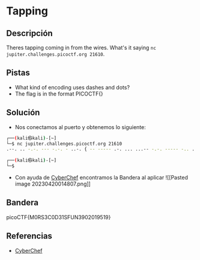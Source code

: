 # Tapping




## Descripción
Theres tapping coming in from the wires. What's it saying `nc jupiter.challenges.picoctf.org 21610`.

## Pistas
- What kind of encoding uses dashes and dots?
- The flag is in the format PICOCTF{}

## Solución

- Nos conectamos al puerto y obtenemos lo siguiente:
``` bash
┌──(kali㉿kali)-[~]
└─$ nc jupiter.challenges.picoctf.org 21610
.--. .. -.-. --- -.-. - ..-. { -- ----- .-. ... ...-- -.-. ----- -.. ...-- .---- ... ..-. ..- -. ...-- ----. ----- ..--- ----- .---- ----. ..... .---- ----. } 
                                                                                                                                                            
┌──(kali㉿kali)-[~]
└─$ 
```

- Con ayuda de  [CyberChef](https://gchq.github.io/CyberChef/#recipe=From_Morse_Code('Space','Line%20feed')&input=Li0tLiAuLiAtLi0uIC0tLSAtLi0uIC0gLi4tLiB7IC0tIC0tLS0tIC4tLiAuLi4gLi4uLS0gLS4tLiAtLS0tLSAtLi4gLi4uLS0gLi0tLS0gLi4uIC4uLS4gLi4tIC0uIC4uLi0tIC0tLS0uIC0tLS0tIC4uLS0tIC0tLS0tIC4tLS0tIC0tLS0uIC4uLi4uIC4tLS0tIC0tLS0uIH0g) encontramos la Bandera al aplicar 
![[Pasted image 20230420014807.png]]

## Bandera 
picoCTF{M0RS3C0D31SFUN3902019519}

## Referencias
-   [CyberChef](https://gchq.github.io/CyberChef/#recipe=From_Morse_Code('Space','Line%20feed')&input=Li0tLiAuLiAtLi0uIC0tLSAtLi0uIC0gLi4tLiB7IC0tIC0tLS0tIC4tLiAuLi4gLi4uLS0gLS4tLiAtLS0tLSAtLi4gLi4uLS0gLi0tLS0gLi4uIC4uLS4gLi4tIC0uIC4uLi0tIC0tLS0uIC0tLS0tIC4uLS0tIC0tLS0tIC4tLS0tIC0tLS0uIC4uLi4uIC4tLS0tIC0tLS0uIH0g)


